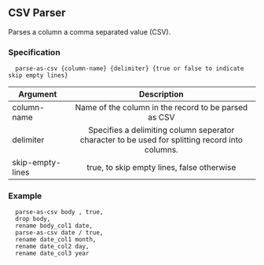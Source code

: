 ## CSV Parser

Parses a column a comma separated value (CSV).

### Specification
```
  parse-as-csv {column-name} {delimiter} {true or false to indicate skip empty lines}
```

| Argument      | Description   |
| ------------- |:-------------:|
| column-name   | Name of the column in the record to be parsed as CSV |
| delimiter     | Specifies a delimiting column seperator character to be used for splitting record into columns. |
| skip-empty-lines | true, to skip empty lines, false otherwise |

### Example
```
  parse-as-csv body , true,
  drop body,
  rename body_col1 date,
  parse-as-csv date / true,
  rename date_col1 month,
  rename date_col2 day,
  rename date_col3 year
```

